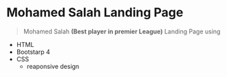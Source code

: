 # Mohamed Salah Landing Page
> Mohamed Salah **(Best player in premier League)** Landing Page
using 
- HTML
- Bootstarp 4
- CSS
  - reaponsive design
